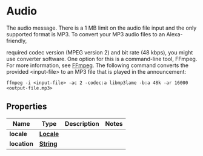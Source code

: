 

# Audio

<p>The audio message. There is a 1 MB limit on the audio file input and the only supported format is MP3. To convert your MP3 audio files to an Alexa-friendly, </p> <p>required codec version (MPEG version 2) and bit rate (48 kbps), you might use converter software. One option for this is a command-line tool, FFmpeg. For more information, see <a href=\"https://www.ffmpeg.org/\">FFmpeg</a>. The following command converts the provided &lt;input-file&gt; to an MP3 file that is played in the announcement:</p> <p> <code>ffmpeg -i &lt;input-file&gt; -ac 2 -codec:a libmp3lame -b:a 48k -ar 16000 &lt;output-file.mp3&gt;</code> </p>

## Properties

| Name | Type | Description | Notes |
|------------ | ------------- | ------------- | -------------|
|**locale** | [**Locale**](Locale.md) |  |  |
|**location** | [**String**](String.md) |  |  |



